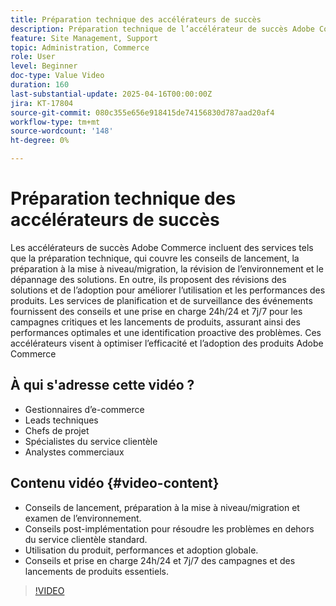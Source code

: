 ```yaml
---
title: Préparation technique des accélérateurs de succès
description: Préparation technique de l’accélérateur de succès Adobe Commerce, révision de la solution, planification des événements et surveillance 24h/24 et 7j/7 pour des performances optimales.
feature: Site Management, Support
topic: Administration, Commerce
role: User
level: Beginner
doc-type: Value Video
duration: 160
last-substantial-update: 2025-04-16T00:00:00Z
jira: KT-17804
source-git-commit: 080c355e656e918415de74156830d787aad20af4
workflow-type: tm+mt
source-wordcount: '148'
ht-degree: 0%

---
```



# Préparation technique des accélérateurs de succès

Les accélérateurs de succès Adobe Commerce incluent des services tels que la préparation technique, qui couvre les conseils de lancement, la préparation à la mise à niveau/migration, la révision de l’environnement et le dépannage des solutions. En outre, ils proposent des révisions des solutions et de l’adoption pour améliorer l’utilisation et les performances des produits. Les services de planification et de surveillance des événements fournissent des conseils et une prise en charge 24h/24 et 7j/7 pour les campagnes critiques et les lancements de produits, assurant ainsi des performances optimales et une identification proactive des problèmes. Ces accélérateurs visent à optimiser l’efficacité et l’adoption des produits Adobe Commerce

## À qui s&#39;adresse cette vidéo ?

* Gestionnaires d’e-commerce
* Leads techniques
* Chefs de projet
* Spécialistes du service clientèle
* Analystes commerciaux

## Contenu vidéo {#video-content}

* Conseils de lancement, préparation à la mise à niveau/migration et examen de l’environnement.
* Conseils post-implémentation pour résoudre les problèmes en dehors du service clientèle standard.
* Utilisation du produit, performances et adoption globale.
* Conseils et prise en charge 24h/24 et 7j/7 des campagnes et des lancements de produits essentiels.

>[!VIDEO](https://video.tv.adobe.com/v/3457655/?learn=on&enablevpops)
